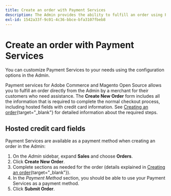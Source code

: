 ```yaml
---
title: Create an order with Payment Services
description: The Admin provides the ability to fulfill an order using Payment Services directly from the Admin by a merchant for their customers who need assistance.
exl-id: 1542a33f-9c01-4c36-bbce-bfa3107fbeb8
---
```

# Create an order with Payment Services

You can customize Payment Services to your needs using the configuration options in the Admin.

Payment services for Adobe Commerce and Magento Open Source allows you to fulfill an order directly from the Admin by a merchant for their customers who need assistance. The **Create New Order** form includes all the information that is required to complete the normal checkout process, including hosted fields with credit card information. See [Creating an order](https://docs.magento.com/user-guide/customers/customer-account-create-order.html){target="_blank"} for detailed information about the required steps.

## Hosted credit card fields

Payment Services are available as a payment method when creating an order in the Admin:

1. On the _Admin_ sidebar, expand **Sales** and choose **Orders**.
1. Click **Create New Order**.
1. Complete sections as needed for the order (details explained in [Creating an order](https://docs.magento.com/user-guide/customers/customer-account-create-order.html){target="_blank"}).
1. In the _Payment Method_ section, you should be able to use your Payment Services as a payment method.
1. Click **Submit Order**.
